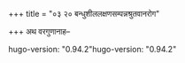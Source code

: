 +++
title = "०३ २० बन्धुशीललक्षणसम्पन्नश्रुतवानरोग"

+++
अथ वरगुणानाह–

hugo-version: "0.94.2"hugo-version: "0.94.2"